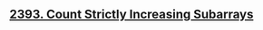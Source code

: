 ## [2393. Count Strictly Increasing Subarrays](https://leetcode.com/problems/count-strictly-increasing-subarrays)
